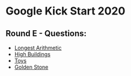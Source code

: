 # Google Kick Start 2020
## Round E - Questions:
- [Longest Arithmetic]()
- [High Buildings]()
- [Toys]()
- [Golden Stone]()
